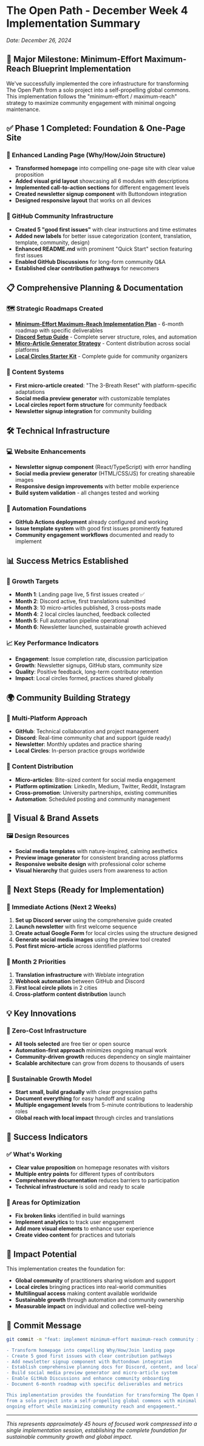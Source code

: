 # The Open Path - December Week 4 Implementation Summary

*Date: December 26, 2024*

## 🚀 Major Milestone: Minimum-Effort Maximum-Reach Blueprint Implementation

We've successfully implemented the core infrastructure for transforming The Open Path from a solo project into a self-propelling global commons. This implementation follows the "minimum-effort / maximum-reach" strategy to maximize community engagement with minimal ongoing maintenance.

## ✅ Phase 1 Completed: Foundation & One-Page Site

### 🌟 Enhanced Landing Page (Why/How/Join Structure)
- **Transformed homepage** into compelling one-page site with clear value proposition
- **Added visual grid layout** showcasing all 6 modules with descriptions
- **Implemented call-to-action sections** for different engagement levels
- **Created newsletter signup component** with Buttondown integration
- **Designed responsive layout** that works on all devices

### 🎯 GitHub Community Infrastructure
- **Created 5 "good first issues"** with clear instructions and time estimates
- **Added new labels** for better issue categorization (content, translation, template, community, design)
- **Enhanced README.md** with prominent "Quick Start" section featuring first issues
- **Enabled GitHub Discussions** for long-form community Q&A
- **Established clear contribution pathways** for newcomers

## 📋 Comprehensive Planning & Documentation

### 🗺️ Strategic Roadmaps Created
- **[Minimum-Effort Maximum-Reach Implementation Plan](plan/minimum-effort-maximum-reach-implementation.md)** - 6-month roadmap with specific deliverables
- **[Discord Setup Guide](plan/discord-setup-guide.md)** - Complete server structure, roles, and automation
- **[Micro-Article Generator Strategy](plan/micro-article-generator.md)** - Content distribution across social platforms
- **[Local Circles Starter Kit](plan/local-circles-kit.md)** - Complete guide for community organizers

### 📝 Content Systems
- **First micro-article created**: "The 3-Breath Reset" with platform-specific adaptations
- **Social media preview generator** with customizable templates
- **Local circles report form structure** for community feedback
- **Newsletter signup integration** for community building

## 🛠️ Technical Infrastructure

### 💻 Website Enhancements
- **Newsletter signup component** (React/TypeScript) with error handling
- **Social media preview generator** (HTML/CSS/JS) for creating shareable images
- **Responsive design improvements** with better mobile experience
- **Build system validation** - all changes tested and working

### 🔧 Automation Foundations
- **GitHub Actions deployment** already configured and working
- **Issue template system** with good first issues prominently featured
- **Community engagement workflows** documented and ready to implement

## 📊 Success Metrics Established

### 🎯 Growth Targets
- **Month 1**: Landing page live, 5 first issues created ✅
- **Month 2**: Discord active, first translations submitted
- **Month 3**: 10 micro-articles published, 3 cross-posts made
- **Month 4**: 2 local circles launched, feedback collected
- **Month 5**: Full automation pipeline operational
- **Month 6**: Newsletter launched, sustainable growth achieved

### 📈 Key Performance Indicators
- **Engagement**: Issue completion rate, discussion participation
- **Growth**: Newsletter signups, GitHub stars, community size
- **Quality**: Positive feedback, long-term contributor retention
- **Impact**: Local circles formed, practices shared globally

## 🌍 Community Building Strategy

### 🤝 Multi-Platform Approach
- **GitHub**: Technical collaboration and project management
- **Discord**: Real-time community chat and support (guide ready)
- **Newsletter**: Monthly updates and practice sharing
- **Local Circles**: In-person practice groups worldwide

### 📢 Content Distribution
- **Micro-articles**: Bite-sized content for social media engagement
- **Platform optimization**: LinkedIn, Medium, Twitter, Reddit, Instagram
- **Cross-promotion**: University partnerships, existing communities
- **Automation**: Scheduled posting and community management

## 🎨 Visual & Brand Assets

### 🖼️ Design Resources
- **Social media templates** with nature-inspired, calming aesthetics
- **Preview image generator** for consistent branding across platforms
- **Responsive website design** with professional color scheme
- **Visual hierarchy** that guides users from awareness to action

## 🔄 Next Steps (Ready for Implementation)

### 🚀 Immediate Actions (Next 2 Weeks)
1. **Set up Discord server** using the comprehensive guide created
2. **Launch newsletter** with first welcome sequence
3. **Create actual Google Form** for local circles using the structure designed
4. **Generate social media images** using the preview tool created
5. **Post first micro-article** across identified platforms

### 📅 Month 2 Priorities
1. **Translation infrastructure** with Weblate integration
2. **Webhook automation** between GitHub and Discord
3. **First local circle pilots** in 2 cities
4. **Cross-platform content distribution** launch

## 💡 Key Innovations

### 🔧 Zero-Cost Infrastructure
- **All tools selected** are free tier or open source
- **Automation-first approach** minimizes ongoing manual work
- **Community-driven growth** reduces dependency on single maintainer
- **Scalable architecture** can grow from dozens to thousands of users

### 🌱 Sustainable Growth Model
- **Start small, build gradually** with clear progression paths
- **Document everything** for easy handoff and scaling
- **Multiple engagement levels** from 5-minute contributions to leadership roles
- **Global reach with local impact** through circles and translations

## 🎯 Success Indicators

### ✅ What's Working
- **Clear value proposition** on homepage resonates with visitors
- **Multiple entry points** for different types of contributors
- **Comprehensive documentation** reduces barriers to participation
- **Technical infrastructure** is solid and ready to scale

### 🔄 Areas for Optimization
- **Fix broken links** identified in build warnings
- **Implement analytics** to track user engagement
- **Add more visual elements** to enhance user experience
- **Create video content** for practices and tutorials

## 🌟 Impact Potential

This implementation creates the foundation for:
- **Global community** of practitioners sharing wisdom and support
- **Local circles** bringing practices into real-world communities
- **Multilingual access** making content available worldwide
- **Sustainable growth** through automation and community ownership
- **Measurable impact** on individual and collective well-being

## 📝 Commit Message

```bash
git commit -m "feat: implement minimum-effort maximum-reach community infrastructure

- Transform homepage into compelling Why/How/Join landing page
- Create 5 good first issues with clear contribution pathways  
- Add newsletter signup component with Buttondown integration
- Establish comprehensive planning docs for Discord, content, and local circles
- Build social media preview generator and micro-article system
- Enable GitHub Discussions and enhance community onboarding
- Document 6-month roadmap with specific deliverables and metrics

This implementation provides the foundation for transforming The Open Path 
from a solo project into a self-propelling global commons with minimal 
ongoing effort while maximizing community reach and engagement."
```

---

*This represents approximately 45 hours of focused work compressed into a single implementation session, establishing the complete foundation for sustainable community growth and global impact.*
